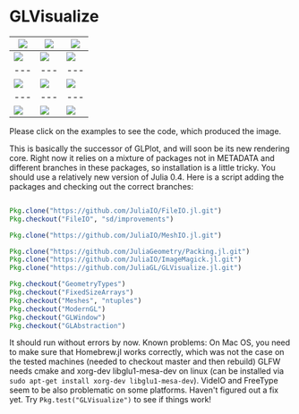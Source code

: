 # GLVisualize


|[![](https://github.com/JuliaGL/GLVisualize.jl/blob/master/docs/vectorfield.jpg?raw=true)](https://github.com/JuliaGL/GLVisualize.jl/blob/master/test/test_vectorfield.jl)|[![](https://github.com/JuliaGL/GLVisualize.jl/blob/master/docs/isosurface.jpg?raw=true)](https://github.com/JuliaGL/GLVisualize.jl/blob/master/test/test_isosurface.jl)|[![](https://github.com/JuliaGL/GLVisualize.jl/blob/master/docs/surface.jpg?raw=true)](https://github.com/JuliaGL/GLVisualize.jl/blob/master/test/test_surface.jl) |
| --- | --- | --- |
| [![](https://github.com/JuliaGL/GLVisualize.jl/blob/master/docs/volume.jpg?raw=true)](https://github.com/JuliaGL/GLVisualize.jl/blob/master/test/test_volume.jl)|[![](https://github.com/JuliaGL/GLVisualize.jl/blob/master/docs/obj.jpg?raw=true)](https://github.com/JuliaGL/GLVisualize.jl/blob/master/test/test_obj.jl)|[![](https://github.com/JuliaGL/GLVisualize.jl/blob/master/docs/particles2D.jpg?raw=true)](https://github.com/JuliaGL/GLVisualize.jl/blob/master/test/test_particles2D.jl) |
| --- | --- | --- |
| [![](https://github.com/JuliaGL/GLVisualize.jl/blob/master/docs/dots.jpg?raw=true)](https://github.com/JuliaGL/GLVisualize.jl/blob/master/test/test_dots.jl)|[![](https://github.com/JuliaGL/GLVisualize.jl/blob/master/docs/barplot.jpg?raw=true)](https://github.com/JuliaGL/GLVisualize.jl/blob/master/test/test_barplot.jl)|[![](https://github.com/JuliaGL/GLVisualize.jl/blob/master/docs/particles.jpg?raw=true)](https://github.com/JuliaGL/GLVisualize.jl/blob/master/test/test_particles.jl) |
| --- | --- | --- |
| [![](https://github.com/JuliaGL/GLVisualize.jl/blob/master/docs/arbitrary_surf.jpg?raw=true)](https://github.com/JuliaGL/GLVisualize.jl/blob/master/test/test_arbitrary_surface.jl)|[![](https://github.com/JuliaGL/GLVisualize.jl/blob/master/docs/image.jpg?raw=true)](https://github.com/JuliaGL/GLVisualize.jl/blob/master/test/test_image.jl)|[![](https://github.com/JuliaGL/GLVisualize.jl/blob/master/docs/sierpinski.jpg?raw=true)](https://github.com/JuliaGL/GLVisualize.jl/blob/master/test/test_sierpinski_mesh.jl) |
Please click on the examples to see the code, which produced the image.

This is basically the successor of GLPlot, and will soon be its new rendering core.
Right now it relies on a mixture of packages not in METADATA and different branches in these packages, so installation is a little tricky.
You should use a relatively new version of Julia 0.4.
Here is a script adding the packages and checking out the correct branches:
```Julia

Pkg.clone("https://github.com/JuliaIO/FileIO.jl.git")
Pkg.checkout("FileIO", "sd/improvements")

Pkg.clone("https://github.com/JuliaIO/MeshIO.jl.git")

Pkg.clone("https://github.com/JuliaGeometry/Packing.jl.git")
Pkg.clone("https://github.com/JuliaIO/ImageMagick.jl.git")
Pkg.clone("https://github.com/JuliaGL/GLVisualize.jl.git")

Pkg.checkout("GeometryTypes")
Pkg.checkout("FixedSizeArrays")
Pkg.checkout("Meshes", "ntuples")
Pkg.checkout("ModernGL")
Pkg.checkout("GLWindow")
Pkg.checkout("GLAbstraction")
```
It should run without errors by now.
Known problems:
On Mac OS, you need to make sure that Homebrew.jl works correctly, which was not the case on the tested machines (needed to checkout master and then rebuild)
GLFW needs cmake and xorg-dev libglu1-mesa-dev on linux (can be installed via `sudo apt-get install xorg-dev libglu1-mesa-dev`).
VideIO and FreeType seem to be also problematic on some platforms. Haven't figured out a fix yet.
Try `Pkg.test("GLVisualize")` to see if things work!

